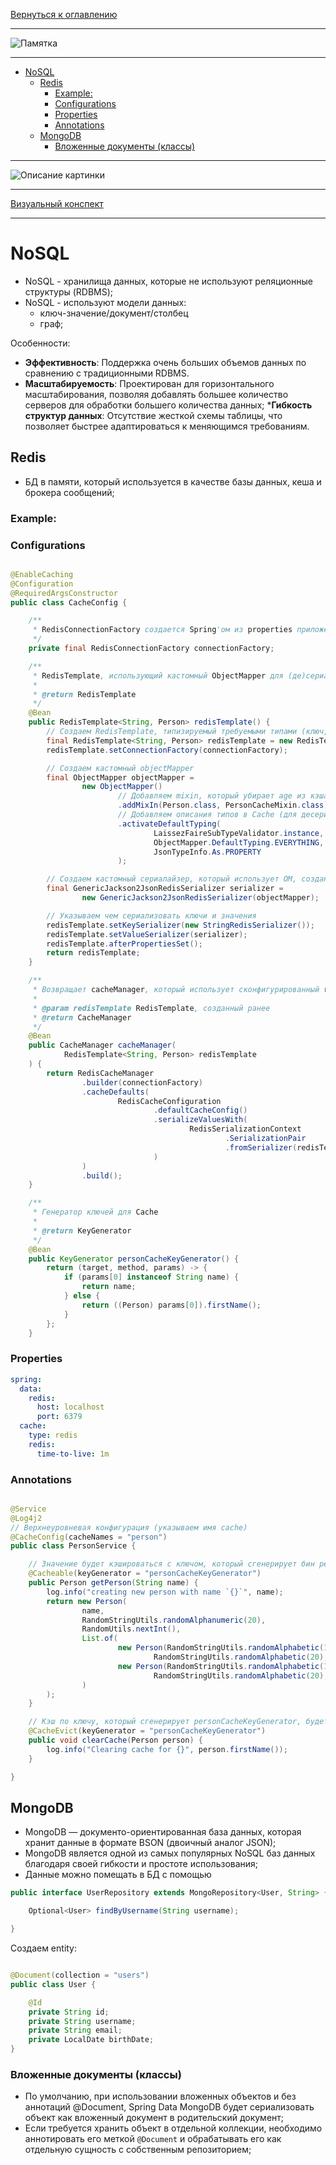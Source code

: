 [Вернуться к оглавлению](https://github.com/engine-it-in/different-level-task/blob/main/README.md)
***
![Памятка](NO_SQL_main.png)
***
* [NoSQL](#nosql)
  * [Redis](#redis)
    * [Example:](#example-)
    * [Configurations](#configurations)
    * [Properties](#properties)
    * [Annotations](#annotations)
  * [MongoDB](#mongodb)
    * [Вложенные документы (классы)](#вложенные-документы--классы-)
***
![Описание картинки](NO_SQL.png)
***
[Визуальный конспект](https://coggle.it/diagram/Zt8De4Kz-e0Wru7F/t/no-sql/fb59d16e504298c0737788df171b07f291a8830cab0c7433accf6c708d6f79a0)
***

# NoSQL

* NoSQL - хранилища данных, которые не используют реляционные структуры (RDBMS);
* NoSQL - используют модели данных: 
  * ключ-значение/документ/столбец 
  * граф;

Особенности:

* **Эффективность**: Поддержка очень больших объемов данных по сравнению с традиционными RDBMS.
* **Масштабируемость**: Проектирован для горизонтального масштабирования, позволяя добавлять большее количество серверов
  для обработки большего количества данных;
***Гибкость структур данных**: Отсутствие жесткой схемы таблицы, что позволяет быстрее адаптироваться к меняющимся
  требованиям.

## Redis

* БД в памяти, который используется в качестве базы данных, кеша и брокера сообщений;

### Example:

### Configurations

```java

@EnableCaching
@Configuration
@RequiredArgsConstructor
public class CacheConfig {

    /**
     * RedisConnectionFactory создается Spring'ом из properties приложения
     */
    private final RedisConnectionFactory connectionFactory;

    /**
     * RedisTemplate, использующий кастомный ObjectMapper для (де)сериализации
     *
     * @return RedisTemplate
     */
    @Bean
    public RedisTemplate<String, Person> redisTemplate() {
        // Создаем RedisTemplate, типизируемый требуемыми типами (ключ, значение)
        final RedisTemplate<String, Person> redisTemplate = new RedisTemplate<>();
        redisTemplate.setConnectionFactory(connectionFactory);

        // Создаем кастомный objectMapper
        final ObjectMapper objectMapper =
                new ObjectMapper()
                        // Добавляем mixin, который убирает age из кэша
                        .addMixIn(Person.class, PersonCacheMixin.class)
                        // Добавляем описания типов в Cache (для десериализации)
                        .activateDefaultTyping(
                                LaissezFaireSubTypeValidator.instance,
                                ObjectMapper.DefaultTyping.EVERYTHING,
                                JsonTypeInfo.As.PROPERTY
                        );

        // Создаем кастомный сериалайзер, который использует OM, созданный выше
        final GenericJackson2JsonRedisSerializer serializer =
                new GenericJackson2JsonRedisSerializer(objectMapper);

        // Указываем чем сериализовать ключи и значения
        redisTemplate.setKeySerializer(new StringRedisSerializer());
        redisTemplate.setValueSerializer(serializer);
        redisTemplate.afterPropertiesSet();
        return redisTemplate;
    }

    /**
     * Возвращает cacheManager, который использует сконфигурированный redisTemplate для кэширования
     *
     * @param redisTemplate RedisTemplate, созданный ранее
     * @return CacheManager
     */
    @Bean
    public CacheManager cacheManager(
            RedisTemplate<String, Person> redisTemplate
    ) {
        return RedisCacheManager
                .builder(connectionFactory)
                .cacheDefaults(
                        RedisCacheConfiguration
                                .defaultCacheConfig()
                                .serializeValuesWith(
                                        RedisSerializationContext
                                                .SerializationPair
                                                .fromSerializer(redisTemplate.getValueSerializer())
                                )
                )
                .build();
    }

    /**
     * Генератор ключей для Cache
     *
     * @return KeyGenerator
     */
    @Bean
    public KeyGenerator personCacheKeyGenerator() {
        return (target, method, params) -> {
            if (params[0] instanceof String name) {
                return name;
            } else {
                return ((Person) params[0]).firstName();
            }
        };
    }
```

### Properties

```yaml
spring:
  data:
    redis:
      host: localhost
      port: 6379
  cache:
    type: redis
    redis:
      time-to-live: 1m
```

### Annotations

```java

@Service
@Log4j2
// Верхнеуровневая конфигурация (указываем имя cache)
@CacheConfig(cacheNames = "person")
public class PersonService {

    // Значение будет кэшироваться с ключом, который сгенерирует бин personCacheKeyGenerator
    @Cacheable(keyGenerator = "personCacheKeyGenerator")
    public Person getPerson(String name) {
        log.info("creating new person with name `{}`", name);
        return new Person(
                name,
                RandomStringUtils.randomAlphanumeric(20),
                RandomUtils.nextInt(),
                List.of(
                        new Person(RandomStringUtils.randomAlphabetic(10),
                                RandomStringUtils.randomAlphabetic(20), RandomUtils.nextInt()),
                        new Person(RandomStringUtils.randomAlphabetic(10),
                                RandomStringUtils.randomAlphabetic(20), RandomUtils.nextInt())
                )
        );
    }

    // Кэш по ключу, который сгенерирует personCacheKeyGenerator, будет инвалидирован
    @CacheEvict(keyGenerator = "personCacheKeyGenerator")
    public void clearCache(Person person) {
        log.info("Clearing cache for {}", person.firstName());
    }

}
```

## MongoDB

* MongoDB — документо-ориентированная база данных, которая хранит данные в формате BSON (двоичный аналог JSON); 
* MongoDB является одной из самых популярных NoSQL баз данных благодаря своей гибкости и простоте использования;
* Данные можно помещать в БД с помощью

```java
public interface UserRepository extends MongoRepository<User, String> {

    Optional<User> findByUsername(String username);

}
```

Создаем entity:

```java

@Document(collection = "users")
public class User {

    @Id
    private String id;
    private String username;
    private String email;
    private LocalDate birthDate;
}
```

### Вложенные документы (классы)

* По умолчанию, при использовании вложенных объектов и без аннотаций @Document, Spring Data MongoDB будет сериализовать
объект как вложенный документ в родительский документ; 
* Если требуется хранить объект в отдельной коллекции, необходимо
аннотировать его меткой `@Document` и обрабатывать его как отдельную сущность с собственным репозиторием;